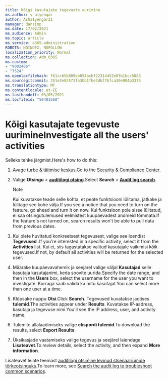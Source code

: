 ```yaml
---
title: Kõigi kasutajate tegevuste uurimine
ms.author: v-aiyengar
author: AshaIyengar21
manager: dansimp
ms.date: 17/02/2021
ms.audience: Admin
ms.topic: article
ms.service: o365-administration
ROBOTS: NOINDEX, NOFOLLOW
localization_priority: Normal
ms.collection: Adm_O365
ms.custom:
- "9002486"
- "7524"
ms.openlocfilehash: f61cc65b889eb854acbf22314452e8fb1bcc5883
ms.sourcegitcommit: 251e2e82571fb3bb1fbe3dbf7bfca30e004b3373
ms.translationtype: MT
ms.contentlocale: et-EE
ms.lasthandoff: 03/05/2021
ms.locfileid: "50481568"
---
```

# <a name="investigate-all-the-users-activities"></a><span data-ttu-id="177a6-102">Kõigi kasutajate tegevuste uurimine</span><span class="sxs-lookup"><span data-stu-id="177a6-102">Investigate all the users' activities</span></span>

<span data-ttu-id="177a6-103">Selleks tehke järgmist.</span><span class="sxs-lookup"><span data-stu-id="177a6-103">Here's how to do this:</span></span>

1. <span data-ttu-id="177a6-104">Avage [turbe & täitmise keskus](https://go.microsoft.com/fwlink/p/?linkid=2077143).</span><span class="sxs-lookup"><span data-stu-id="177a6-104">Go to the [Security & Compliance Center](https://go.microsoft.com/fwlink/p/?linkid=2077143).</span></span>
1. <span data-ttu-id="177a6-105">Valige **Otsingu**  >  **[auditilogi otsing](https://go.microsoft.com/fwlink/?linkid=2103759)**.</span><span class="sxs-lookup"><span data-stu-id="177a6-105">Select **Search** > **[Audit log search](https://go.microsoft.com/fwlink/?linkid=2103759)**.</span></span>
    > [!NOTE]
    > <span data-ttu-id="177a6-106">Kui kuvatakse teade selle kohta, et peate funktsiooni lülitama, jätkake ja lülitage see kohe välja.</span><span class="sxs-lookup"><span data-stu-id="177a6-106">If you see a notice that you need to turn on the feature, go ahead and turn it on now.</span></span> <span data-ttu-id="177a6-107">Kui funktsioon pole sisse lülitatud, ei saa otsingutulemused eelmistest kuupäevadest andmeid tõmmata.</span><span class="sxs-lookup"><span data-stu-id="177a6-107">If the feature's not turned on, search results won't be able to pull data from previous dates.</span></span>

1. <span data-ttu-id="177a6-108">Kui olete huvitatud konkreetsest tegevusest, valige see loendist **Tegevused** .</span><span class="sxs-lookup"><span data-stu-id="177a6-108">If you're interested in a specific activity, select it from the **Activities** list.</span></span> <span data-ttu-id="177a6-109">Kui ei, siis tagastatakse valitud kasutajale vaikimisi kõik tegevused.</span><span class="sxs-lookup"><span data-stu-id="177a6-109">If not, by default all activities will be returned for the selected user.</span></span>
1. <span data-ttu-id="177a6-110">Määrake kuupäevavahemik ja seejärel valige väljal **Kasutajad** selle kasutaja kasutajanimi, keda soovite uurida.</span><span class="sxs-lookup"><span data-stu-id="177a6-110">Specify the date range, and then in the **Users** box, select the username for the user you want to investigate.</span></span> <span data-ttu-id="177a6-111">Korraga saab valida ka mitu kasutajat.</span><span class="sxs-lookup"><span data-stu-id="177a6-111">You can select more than one user at a time.</span></span>
1. <span data-ttu-id="177a6-112">Klõpsake nuppu **Otsi**.</span><span class="sxs-lookup"><span data-stu-id="177a6-112">Click **Search**.</span></span> <span data-ttu-id="177a6-113">Tegevused kuvatakse jaotises **tulemid**.</span><span class="sxs-lookup"><span data-stu-id="177a6-113">The activities appear under **Results**.</span></span> <span data-ttu-id="177a6-114">Kuvatakse IP-aadress, kasutaja ja tegevuse nimi.</span><span class="sxs-lookup"><span data-stu-id="177a6-114">You'll see the IP address, user, and activity name.</span></span>
1. <span data-ttu-id="177a6-115">Tulemite allalaadimiseks valige **ekspordi tulemid**.</span><span class="sxs-lookup"><span data-stu-id="177a6-115">To download the results, select **Export Results**.</span></span>
1. <span data-ttu-id="177a6-116">Üksikasjade vaatamiseks valige tegevus ja seejärel laiendage **Lisateavet**.</span><span class="sxs-lookup"><span data-stu-id="177a6-116">To review details, select the activity, and then expand **More information**.</span></span>

<span data-ttu-id="177a6-117">Lisateavet leiate teemast [auditilogi otsimine levinud stsenaariumide tõrkeotsinguks](https://go.microsoft.com/fwlink/?linkid=2103944).</span><span class="sxs-lookup"><span data-stu-id="177a6-117">To learn more, see [Search the audit log to troubleshoot common scenarios](https://go.microsoft.com/fwlink/?linkid=2103944).</span></span>